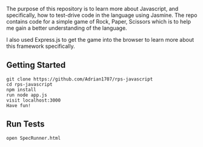 The purpose of this repository is to learn more about Javascript, and specifically, how to test-drive code in the language
using Jasmine. The repo contains code for a simple game of Rock, Paper, Scissors which is to help me gain a better understanding
of the language. 

I also used Express.js to get the game into the browser to learn more about this framework specifically.

## Getting Started

```
git clone https://github.com/Adrian1707/rps-javascript
cd rps-javascript
npm install
run node app.js
visit localhost:3000
Have fun!
```

## Run Tests 

```
open SpecRunner.html
```